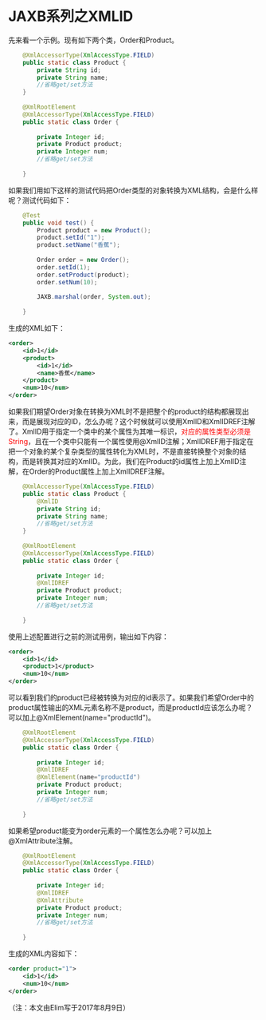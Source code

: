 # JAXB系列之XMLID

先来看一个示例。现有如下两个类，Order和Product。
```java
	@XmlAccessorType(XmlAccessType.FIELD)
	public static class Product {
		private String id;
		private String name;
		//省略get/set方法
	}
	
	@XmlRootElement
	@XmlAccessorType(XmlAccessType.FIELD)
	public static class Order {
		
		private Integer id;
		private Product product;
		private Integer num;
		//省略get/set方法
		
	}
```

如果我们用如下这样的测试代码把Order类型的对象转换为XML结构，会是什么样呢？测试代码如下：
```java
	@Test
	public void test() {
		Product product = new Product();
		product.setId("1");
		product.setName("香蕉");
		
		Order order = new Order();
		order.setId(1);
		order.setProduct(product);
		order.setNum(10);
		
		JAXB.marshal(order, System.out);
		
	}
```

生成的XML如下：
```xml
<order>
    <id>1</id>
    <product>
        <id>1</id>
        <name>香蕉</name>
    </product>
    <num>10</num>
</order>
```

如果我们期望Order对象在转换为XML时不是把整个的product的结构都展现出来，而是展现对应的ID，怎么办呢？这个时候就可以使用XmlID和XmlIDREF注解了。XmlID用于指定一个类中的某个属性为其唯一标识，<font color="red">对应的属性类型必须是String</font>，且在一个类中只能有一个属性使用@XmlID注解；XmlIDREF用于指定在把一个对象的某个复杂类型的属性转化为XML时，不是直接转换整个对象的结构，而是转换其对应的XmlID。为此，我们在Product的id属性上加上XmlID注解，在Order的Product属性上加上XmlIDREF注解。
```java
	@XmlAccessorType(XmlAccessType.FIELD)
	public static class Product {
		@XmlID
		private String id;
		private String name;
		//省略get/set方法
	}
	
	@XmlRootElement
	@XmlAccessorType(XmlAccessType.FIELD)
	public static class Order {
		
		private Integer id;
		@XmlIDREF
		private Product product;
		private Integer num;
		//省略get/set方法
		
	}
```

使用上述配置进行之前的测试用例，输出如下内容：
```xml
<order>
    <id>1</id>
    <product>1</product>
    <num>10</num>
</order>
```
可以看到我们的product已经被转换为对应的id表示了。如果我们希望Order中的product属性输出的XML元素名称不是product，而是productId应该怎么办呢？可以加上@XmlElement(name="productId")。
```java
	@XmlRootElement
	@XmlAccessorType(XmlAccessType.FIELD)
	public static class Order {
		
		private Integer id;
		@XmlIDREF
		@XmlElement(name="productId")
		private Product product;
		private Integer num;
		//省略get/set方法
		
	}
```

如果希望product能变为order元素的一个属性怎么办呢？可以加上@XmlAttribute注解。
```java
	@XmlRootElement
	@XmlAccessorType(XmlAccessType.FIELD)
	public static class Order {
		
		private Integer id;
		@XmlIDREF
		@XmlAttribute
		private Product product;
		private Integer num;
		//省略get/set方法
		
	}
```

生成的XML内容如下：
```xml
<order product="1">
    <id>1</id>
    <num>10</num>
</order>
```

（注：本文由Elim写于2017年8月9日）